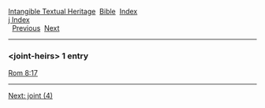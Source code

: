 [Intangible Textual Heritage](../../index)  [Bible](../index) 
[Index](index)   
[j Index](_j_)  
  [Previous](c06297)  [Next](c06299) 

------------------------------------------------------------------------

### &lt;joint-heirs&gt; 1 entry

[Rom 8:17](../kjv/rom008.htm#017)  

------------------------------------------------------------------------

[Next: joint (4)](c06299)
